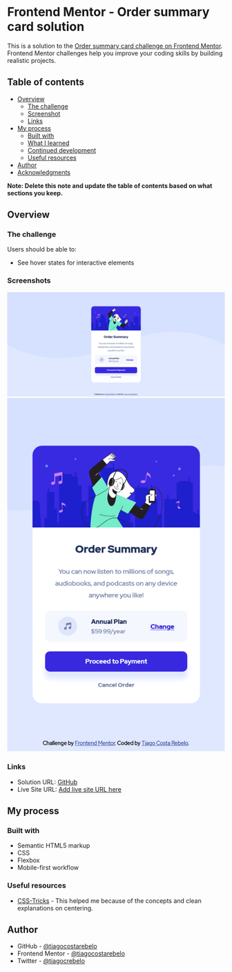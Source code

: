 # Frontend Mentor - Order summary card solution

This is a solution to the [Order summary card challenge on Frontend Mentor](https://www.frontendmentor.io/challenges/order-summary-component-QlPmajDUj). Frontend Mentor challenges help you improve your coding skills by building realistic projects. 

## Table of contents

- [Overview](#overview)
  - [The challenge](#the-challenge)
  - [Screenshot](#screenshot)
  - [Links](#links)
- [My process](#my-process)
  - [Built with](#built-with)
  - [What I learned](#what-i-learned)
  - [Continued development](#continued-development)
  - [Useful resources](#useful-resources)
- [Author](#author)
- [Acknowledgments](#acknowledgments)

**Note: Delete this note and update the table of contents based on what sections you keep.**

## Overview

### The challenge

Users should be able to:

- See hover states for interactive elements

### Screenshots

![Desktop Solution](./final_screenshots/final_desktop_solution.png)
![Mobile Solution](./final_screenshots/final_mobile_solution.png)

### Links

- Solution URL: [GitHub](https://github.com/tiagocostarebelo/frontendmentor_challenges/tree/main/01.order_summary_component)
- Live Site URL: [Add live site URL here](https://tiagocostarebelo-femchallenge-ordersummarycomponent.netlify.app/)

## My process

### Built with

- Semantic HTML5 markup
- CSS
- Flexbox
- Mobile-first workflow

### Useful resources

- [CSS-Tricks](https://css-tricks.com/centering-css-complete-guide/) - This helped me because of the concepts and clean explanations on centering.

## Author

- GitHub - [@tiagocostarebelo](https://github.com/tiagocostarebelo)
- Frontend Mentor - [@tiagocostarebelo](https://www.frontendmentor.io/profile/tiagocostarebelo)
- Twitter - [@tiagocrebelo](https://twitter.com/tiagocrebelo)


